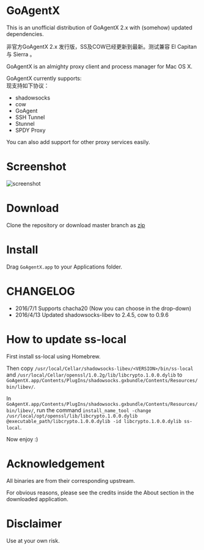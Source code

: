 # GoAgentX

This is an unofficial distribution of GoAgentX 2.x with (somehow) updated dependencies.

非官方GoAgentX 2.x 发行版，SS及COW已经更新到最新。测试兼容 El Capitan 与 Sierra 。

GoAgentX is an almighty proxy client and process manager for Mac OS X.

GoAgentX currently supports:  
现支持如下协议：

- shadowsocks
- cow
- GoAgent
- SSH Tunnel
- Stunnel
- SPDY Proxy

You can also add support for other proxy services easily.

# Screenshot

![screenshot](https://github.com/mithril-global/GoAgentX/raw/master/screenshot.png)

# Download

Clone the repository or download master branch as [zip](https://github.com/mithril-global/GoAgentX/archive/master.zip)

# Install

Drag `GoAgentX.app` to your Applications folder.

# CHANGELOG

- 2016/7/1 Supports chacha20 (Now you can choose in the drop-down)
- 2016/4/13 Updated shadowsocks-libev to 2.4.5, cow to 0.9.6

# How to update ss-local

First install ss-local using Homebrew.

Then copy `/usr/local/Cellar/shadowsocks-libev/<VERSION>/bin/ss-local` and `/usr/local/Cellar/openssl/1.0.2g/lib/libcrypto.1.0.0.dylib` to `GoAgentX.app/Contents/PlugIns/shadowsocks.gxbundle/Contents/Resources/bin/libev/`.

In `GoAgentX.app/Contents/PlugIns/shadowsocks.gxbundle/Contents/Resources/bin/libev/`, run the command `install_name_tool -change /usr/local/opt/openssl/lib/libcrypto.1.0.0.dylib @executable_path/libcrypto.1.0.0.dylib -id libcrypto.1.0.0.dylib ss-local`.

Now enjoy :)

# Acknowledgement

All binaries are from their corresponding upstream.

For obvious reasons, please see the credits inside the About section in the downloaded application.

# Disclaimer

Use at your own risk.
